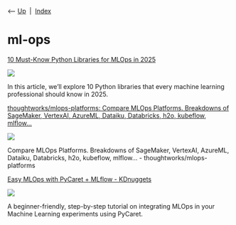 <div class="nav">

⟵ [Up](index.html)  \|  [Index](index.html)

</div>

# ml-ops

<div class="cards">

<div class="card">

<div class="card-title">

[10 Must-Know Python Libraries for MLOps in
2025](https://machinelearningmastery.com/10-must-know-python-libraries-for-mlops-in-2025/)

</div>

<div class="card-image">

[![](https://machinelearningmastery.com/wp-content/uploads/2025/06/mlm-10-python-libraries-mlops.png)](https://machinelearningmastery.com/10-must-know-python-libraries-for-mlops-in-2025/)

</div>

In this article, we’ll explore 10 Python libraries that every machine
learning professional should know in 2025.

</div>

<div class="card">

<div class="card-title">

[thoughtworks/mlops-platforms: Compare MLOps Platforms. Breakdowns of
SageMaker, VertexAI, AzureML, Dataiku, Databricks, h2o, kubeflow,
mlflow...](https://github.com/thoughtworks/mlops-platforms)

</div>

<div class="card-image">

[![](https://repository-images.githubusercontent.com/412387273/05b65b94-999a-47da-ad8a-b8fc1cc6b13b)](https://github.com/thoughtworks/mlops-platforms)

</div>

Compare MLOps Platforms. Breakdowns of SageMaker, VertexAI, AzureML,
Dataiku, Databricks, h2o, kubeflow, mlflow... -
thoughtworks/mlops-platforms

</div>

<div class="card">

<div class="card-title">

[Easy MLOps with PyCaret + MLflow -
KDnuggets](https://www.kdnuggets.com/2021/05/easy-mlops-pycaret-mlflow.html?fbclid=IwAR2Nbaz8qmFsbjnahDVDfgdJuipAoBT4dh8lvX5JepoJ30jbZIMlC5pOBD4)

</div>

<div class="card-image">

[![](https://www.kdnuggets.com/wp-content/uploads/mlops_pycaret_mlflow_01.jpg)](https://www.kdnuggets.com/2021/05/easy-mlops-pycaret-mlflow.html?fbclid=IwAR2Nbaz8qmFsbjnahDVDfgdJuipAoBT4dh8lvX5JepoJ30jbZIMlC5pOBD4)

</div>

A beginner-friendly, step-by-step tutorial on integrating MLOps in your
Machine Learning experiments using PyCaret.

</div>

</div>
